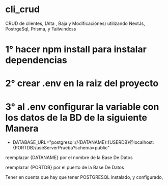 # cli_crud
CRUD de clientes, (Alta , Baja y Modificaciónes) utilizando   NextJs, PostrgeSql,  Prisma, y Tailwindcss 

 # 1° hacer npm install para instalar dependencias
 # 2°  crear .env en la raiz del proyecto 
 # 3° al .env configurar la variable con los datos de la BD  de la siguiente Manera 

  - DATABASE_URL="postgresql://{DATANAME}:{USERDB}@localhost:{PORTDB}/useServerPrueba?schema=public"


reemplazar {DATANAME}  por el nombre de la Base De Datos 

reemplazar {PORTDB}  por el puerto de la Base De Datos 

Tener en cuenta que hay que tener POSTGRESQL instalado, y configurado, 
